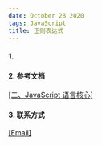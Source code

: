 ```yaml
---
date: October 28 2020
tags: JavaScript
title: 正则表达式
---
```


#### 1.

#### 2. 参考文档

[[二、JavaScript 语言核心]](https://web-oyster.github.io/2020/10/28/JavaScript/Tutorial/%E4%BA%8C%E3%80%81JavaScript%20%E8%AF%AD%E8%A8%80%E6%A0%B8%E5%BF%83/)

#### 3. 联系方式

[[Email]](yuanmin8888@outlook.com)
